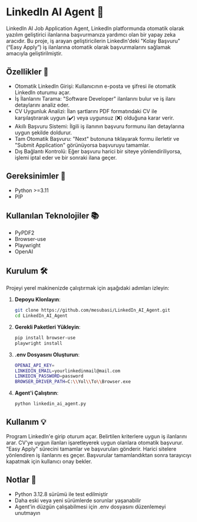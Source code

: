# LinkedIn AI Agent 🤖

LinkedIn AI Job Application Agent, LinkedIn platformunda otomatik olarak yazılım geliştirici ilanlarına başvurmanıza yardımcı olan bir yapay zeka aracıdır. Bu proje, iş arayan geliştiricilerin LinkedIn'deki "Kolay Başvuru" (“Easy Apply”) iş ilanlarına otomatik olarak başvurmalarını sağlamak amacıyla geliştirilmiştir.

## Özellikler 🌟

- Otomatik LinkedIn Girişi: Kullanıcının e-posta ve şifresi ile otomatik LinkedIn oturumu açar.
- İş İlanlarını Tarama: "Software Developer" ilanlarını bulur ve iş ilanı detaylarını analiz eder.
- CV Uygunluk Analizi: İlan şartlarını PDF formatındaki CV ile karşılaştırarak uygun (✔️) veya uygunsuz (❌) olduğuna karar verir.
- Akıllı Başvuru Sistemi: İlgili iş ilanının başvuru formunu ilan detaylarına uygun şekilde doldurur.
- Tam Otomatik Başvuru: "Next" butonuna tıklayarak formu ilerletir ve "Submit Application" görünüyorsa başvuruyu tamamlar.
- Dış Bağlantı Kontrolü: Eğer başvuru harici bir siteye yönlendiriliyorsa, işlemi iptal eder ve bir sonraki ilana geçer.

## Gereksinimler 🔧

- Python >=3.11
- PIP

## Kullanılan Teknolojiler 📚

- PyPDF2
- Browser-use
- Playwright
- OpenAI

## Kurulum 🛠️

Projeyi yerel makinenizde çalıştırmak için aşağıdaki adımları izleyin:

1. **Depoyu Klonlayın**:
   ```bash
   git clone https://github.com/mesubasi/LinkedIn_AI_Agent.git
   cd LinkedIn_AI_Agent
   ```
2. **Gerekli Paketleri Yükleyin**:

   ```bash
   pip install browser-use
   playwright install
   ```

3. **.env Dosyasını Oluşturun**:

   ```bash
   OPENAI_API_KEY=
   LINKEDIN_EMAIL=yourlinkedinmail@mail.com
   LINKEDIN_PASSWORD=password
   BROWSER_DRIVER_PATH=C:\\Yol\\To\\Browser.exe
   ```

4. **Agent'i Çalıştırın**:

   ```bash
   python linkedin_ai_agent.py
   ```

## Kullanım 💡

Program LinkedIn'e girip oturum açar.
Belirtilen kriterlere uygun iş ilanlarını arar.
CV'ye uygun ilanları işaretleyerek uygun olanlara otomatik başvurur.
"Easy Apply" sürecini tamamlar ve başvuruları gönderir.
Harici sitelere yönlendiren iş ilanlarını es geçer.
Başvurular tamamlandıktan sonra tarayıcıyı kapatmak için kullanıcı onay bekler.

## Notlar 📝

- Python 3.12.8 sürümü ile test edilmiştir
- Daha eski veya yeni sürümlerde sorunlar yaşanabilir
- Agent'in düzgün çalışabilmesi için .env dosyasını düzenlemeyi unutmayın
